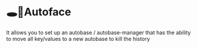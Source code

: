 # 🕳🥊Autoface

It allows you to set up an autobase / autobase-manager that has the ability to move all key/values to a new autobase to kill the history
